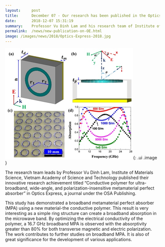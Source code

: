 ```yaml
---
layout:     post
title:      December 07 - Our research has been published in the Optics Express Journal
date:       2018-12-07 15:31:19
summary:    Professor Vu Dinh Lam and his research team of Institute of Materials Science, Vietnam Academy of Science and Technology published the research progress in the Optics Express
permalink:  /news/new-publication-on-OE.html
image: /images/news/2018/Optics-Express-2018.jpg
---
```


![Professor Vu Dinh Lam and his research team of Institute of Materials Science, Vietnam Academy of Science and Technology published the research progress in the Optics Express!](/images/news/2018/Optics-Express-2018.jpg){: .ui .image }

The research team leads by Professor Vu Dinh Lam, Institute of Materials Science, Vietnam Academy of Science and Technology published their innovative research achievement titled “Conductive polymer for ultra-broadband, wide-angle, and polarization-insensitive metamaterial perfect absorber” in Optics Express, a journal under the OSA Publishing.

This study has demonstrated a broadband metamaterial perfect absorber (MPA) using a new material-the conductive polymer. This result is very interesting as a simple ring structure can create a broadband absorption in the microwave band. By optimizing the electrical conductivity of the polymer, a 16.7 GHz broadband MPA is observed with the absorptivity greater than 80% for both transverse magnetic and electric polarization. The work contributes to further studies on broadband MPA. It is also of great significance for the development of various applications.
